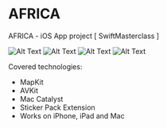 # AFRICA
AFRICA - iOS App project [ SwiftMasterclass ]


![Alt Text](https://media.giphy.com/media/XzPI3fVSD51nlxHxsU/giphy.gif)
![Alt Text](https://media.giphy.com/media/o83kUQy7VDKh0vH3JM/giphy.gif)
![Alt Text](https://media.giphy.com/media/Wi8lunGdpbmAWD9LvQ/giphy.gif)
![Alt Text](https://media.giphy.com/media/3O53iVHDNDyOu6Flkr/giphy.gif)

Covered technologies:
- MapKit
- AVKit
- Mac Catalyst
- Sticker Pack Extension
- Works on iPhone, iPad and Mac
